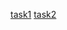 [task1](https://leetcode.com/problems/removing-stars-from-a-string/description/)
[task2](https://leetcode.com/problems/backspace-string-compare/description/)